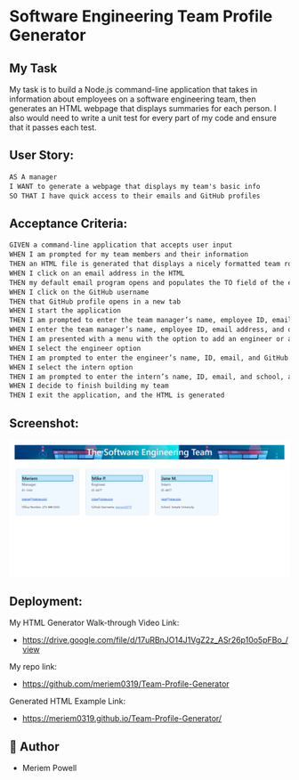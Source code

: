 # Software Engineering Team Profile Generator


## My Task
My task is to build a Node.js command-line application that takes in information about employees on a software engineering team, then generates an HTML webpage that displays summaries for each person. I  also would need to write a unit test for every part of my code and ensure that it passes each test.

## User Story:
```md
AS A manager
I WANT to generate a webpage that displays my team's basic info
SO THAT I have quick access to their emails and GitHub profiles
```

## Acceptance Criteria:
```md
GIVEN a command-line application that accepts user input
WHEN I am prompted for my team members and their information
THEN an HTML file is generated that displays a nicely formatted team roster based on user input
WHEN I click on an email address in the HTML
THEN my default email program opens and populates the TO field of the email with the address
WHEN I click on the GitHub username
THEN that GitHub profile opens in a new tab
WHEN I start the application
THEN I am prompted to enter the team manager’s name, employee ID, email address, and office number
WHEN I enter the team manager’s name, employee ID, email address, and office number
THEN I am presented with a menu with the option to add an engineer or an intern or to finish building my team
WHEN I select the engineer option
THEN I am prompted to enter the engineer’s name, ID, email, and GitHub username, and I am taken back to the menu
WHEN I select the intern option
THEN I am prompted to enter the intern’s name, ID, email, and school, and I am taken back to the menu
WHEN I decide to finish building my team
THEN I exit the application, and the HTML is generated
```


## Screenshot:
<img src="./dist/img/TeamGenPic.png">

## Deployment:
My HTML Generator Walk-through Video Link:
* https://drive.google.com/file/d/17uRBnJO14J1VgZ2z_ASr26p10o5pFBo_/view

My repo link:
* https://github.com/meriem0319/Team-Profile-Generator

Generated HTML Example Link:
* https://meriem0319.github.io/Team-Profile-Generator/

## 📜 Author
* Meriem Powell
  